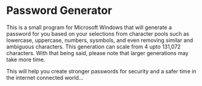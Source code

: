 # Password Generator
This is a small program for Microsoft Windows that will generate a password for you based on your selections from character pools such as 
lowercase, uppercase, numbers, sysmbols, and even removing similar and ambiguous characters. 
This generation can scale from 4 upto 131,072 characters. With that being said, please note that larger generations may take more time.

This will help you create stronger passwords for security and a safer time in the internet connected world...
